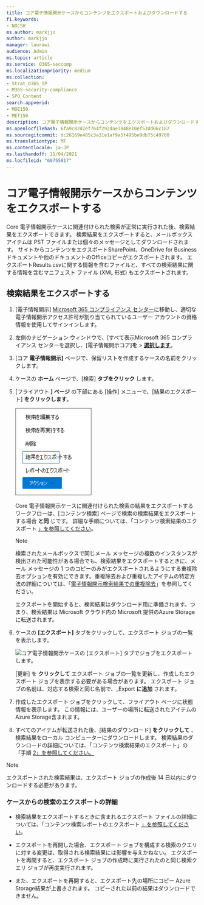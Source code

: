 ```yaml
---
title: コア電子情報開示ケースからコンテンツをエクスポートおよびダウンロードする
f1.keywords:
- NOCSH
ms.author: markjjo
author: markjjo
manager: laurawi
audience: Admin
ms.topic: article
ms.service: O365-seccomp
ms.localizationpriority: medium
ms.collection:
- Strat_O365_IP
- M365-security-compliance
- SPO_Content
search.appverid:
- MOE150
- MET150
description: コア電子情報開示ケースからコンテンツをエクスポートおよびダウンロードする方法について説明します。Microsoft 365。
ms.openlocfilehash: 6fa9c82d2ef764f292dae3848e10ef53dd06c182
ms.sourcegitcommit: dc26169e485c3a31e1af9a5f495be9db75c49760
ms.translationtype: MT
ms.contentlocale: ja-JP
ms.lasthandoff: 11/04/2021
ms.locfileid: "60755817"
---
```

# <a name="export-content-from-a-core-ediscovery-case"></a>コア電子情報開示ケースからコンテンツをエクスポートする

Core 電子情報開示ケースに関連付けられた検索が正常に実行された後、検索結果をエクスポートできます。 検索結果をエクスポートすると、メールボックス アイテムは PST ファイルまたは個々のメッセージとしてダウンロードされます。 サイトからコンテンツをエクスポートSharePoint、OneDrive for Businessドキュメントや他のドキュメントのOfficeコピーがエクスポートされます。 エクスポートResults.csvに関する情報を含むファイルと、すべての検索結果に関する情報を含むマニフェスト ファイル (XML 形式) もエクスポートされます。
  
## <a name="export-search-results"></a>検索結果をエクスポートする

1. [電子情報開示] <a href="https://go.microsoft.com/fwlink/p/?linkid=2077149" target="_blank">Microsoft 365 コンプライアンス センター</a>に移動し、適切な電子情報開示アクセス許可が割り当てられているユーザー アカウントの資格情報を使用してサインインします。

2. 左側のナビゲーション ウィンドウで、[すべて表示Microsoft 365 コンプライアンス センターを選択し、[電子情報開示コア]**を**  >  <a href="https://go.microsoft.com/fwlink/p/?linkid=2174007" target="_blank">**選択します**</a>。

3. [コア **電子情報開示]** ページで、保留リストを作成するケースの名前をクリックします。

4. ケースの **ホーム** ページで、[検索] **タブをクリック** します。

5. [フライアウト **] ページ** の下部にある [操作] メニューで、[結果のエクスポート] **をクリックします**。

   ![[操作] メニューの [結果のエクスポート] オプション。](../media/ActionMenuExportResults.png)

   Core 電子情報開示ケースに関連付けられた検索の結果をエクスポートするワークフローは、[コンテンツ検索] ページで検索の検索結果をエクスポートする場合 **と同** じです。 詳細な手順については、「コンテンツ検索結果のエクスポート [」を参照してください](export-search-results.md)。

   > [!NOTE]
   > 検索されたメールボックスで同じメール メッセージの複数のインスタンスが検出された可能性がある場合でも、検索結果をエクスポートするときに、メール メッセージの 1 つのコピーのみがエクスポートされるようにする重複除去オプションを有効にできます。重複除去および重複したアイテムの特定方法の詳細については、「[電子情報開示検索結果での重複除去](de-duplication-in-ediscovery-search-results.md)」を参照してください。

   エクスポートを開始すると、検索結果はダウンロード用に準備されます。つまり、検索結果は Microsoft クラウド内の Microsoft 提供のAzure Storageに転送されます。
  
6. ケースの **[エクスポート]** タブをクリックして、エクスポート ジョブの一覧を表示します。
  
   ![コア電子情報開示ケースの [エクスポート] タブでジョブをエクスポートします。](../media/CoreeDiscoveryExport.png)

   [更新] を **クリックして** エクスポート ジョブの一覧を更新し、作成したエクスポート ジョブを表示する必要がある場合があります。 エクスポート ジョブの名前は、対応する検索と同じ名前で、_Export **に追加** されます。

7. 作成したエクスポート ジョブをクリックして、フライアウト ページに状態情報を表示します。 この情報には、ユーザーの場所に転送されたアイテムのAzure Storage含まれます。

8. すべてのアイテムが転送された後、[結果のダウンロード] **をクリックして** 、検索結果をローカル コンピューターにダウンロードします。 検索結果のダウンロードの詳細については、「コンテンツ検索結果のエクスポート」の「手順 [2」を参照してください。](export-search-results.md#step-2-download-the-search-results)

> [!NOTE]
> エクスポートされた検索結果は、エクスポート ジョブの作成後 14 日以内にダウンロードする必要があります。

### <a name="more-information-about-exporting-searches-from-a-case"></a>ケースからの検索のエクスポートの詳細

- 検索結果をエクスポートするときに含まれるエクスポート ファイルの詳細については、「コンテンツ検索レポートのエクスポート [」を参照してください](export-a-content-search-report.md#whats-included-in-the-report)。

- エクスポートを再開した場合、エクスポート ジョブを構成する検索のクエリに対する変更は、取得される検索結果には影響を与えかねない。 エクスポートを再開すると、エクスポート ジョブの作成時に実行されたのと同じ検索クエリ ジョブが再度実行されます。

- また、エクスポートを再開すると、エクスポート先の場所にコピー Azure Storage結果が上書きされます。 コピーされた以前の結果はダウンロードできません。
